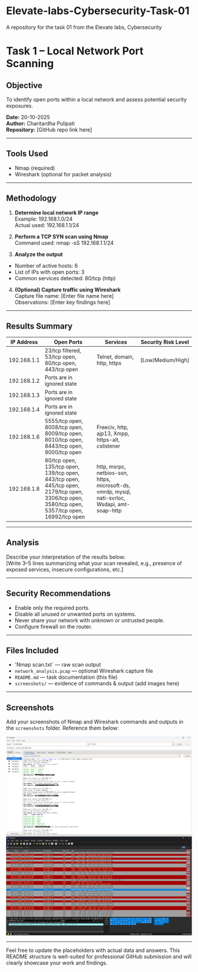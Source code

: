 # Elevate-labs-Cybersecurity-Task-01
A repository for the task 01 from the Elevate labs, Cybersecurity

# Task 1 – Local Network Port Scanning

## Objective  
To identify open ports within a local network and assess potential security exposures.

**Date:** 20-10-2025  
**Author:** Charitardha Pulipati  
**Repository:** [GitHub repo link here]

---

## Tools Used  
- Nmap (required)  
- Wireshark (optional for packet analysis)  

---

## Methodology

1. **Determine local network IP range**  
   Example: 192.168.1.0/24  
   Actual used: 192.168.1.1/24  

2. **Perform a TCP SYN scan using Nmap**  
   Command used:  nmap -sS 192.168.1.1/24


3. **Analyze the output**  
- Number of active hosts: 6  
- List of IPs with open ports: 3  
- Common services detected: 80/tcp (http)  

4. **(Optional) Capture traffic using Wireshark**  
Capture file name: [Enter file name here]  
Observations: [Enter key findings here]  

---

## Results Summary

| IP Address  | Open Ports                                | Services                               | Security Risk Level  |
|-------------|------------------------------------------|--------------------------------------|---------------------|
| 192.168.1.1 | 23/tcp filtered, 53/tcp open, 80/tcp open, 443/tcp open | Telnet, domain, http, https           | [Low/Medium/High]    |
| 192.168.1.2 | Ports are in ignored state                |                                      |                     |
| 192.168.1.3 | Ports are in ignored state                |                                      |                     |
| 192.168.1.4 | Ports are in ignored state                |                                      |                     |
| 192.168.1.6 | 5555/tcp open, 8008/tcp open, 8009/tcp open, 8010/tcp open, 8443/tcp open, 9000/tcp open | Freeciv, http, ajp13, Xmpp, https-alt, cslistener |                     |
| 192.168.1.8 | 80/tcp open, 135/tcp open, 139/tcp open, 443/tcp open, 445/tcp open, 2179/tcp open, 3306/tcp open, 3580/tcp open, 5357/tcp open, 16992/tcp open | http, msrpc, netbios-ssn, https, microsoft-ds, vmrdp, mysql, nati-svrloc, Wsdapi, amt-soap-http |                     |

---

## Analysis  

Describe your interpretation of the results below:  
[Write 3–5 lines summarizing what your scan revealed, e.g., presence of exposed services, insecure configurations, etc.]

---

## Security Recommendations  

- Enable only the required ports.  
- Disable all unused or unwanted ports on systems.  
- Never share your network with unknown or untrusted people.  
- Configure firewall on the router.  

---


## Files Included  

- 'Nmap scan.txt` — raw scan output  
- `network_analysis.pcap` — optional Wireshark capture file  
- `README.md` — task documentation (this file)  
- `screenshots/` — evidence of commands & output (add images here)

---

## Screenshots  

Add your screenshots of Nmap and Wireshark commands and outputs in the `screenshots` folder. Reference them below:  

![Nmap Scan Screenshot](./screenshots/nmap_scan.png)  
![Wireshark Capture Screenshot](./screenshots/wireshark_capture.png)  

---

Feel free to update the placeholders with actual data and answers. This README structure is well-suited for professional GitHub submission and will clearly showcase your work and findings.
